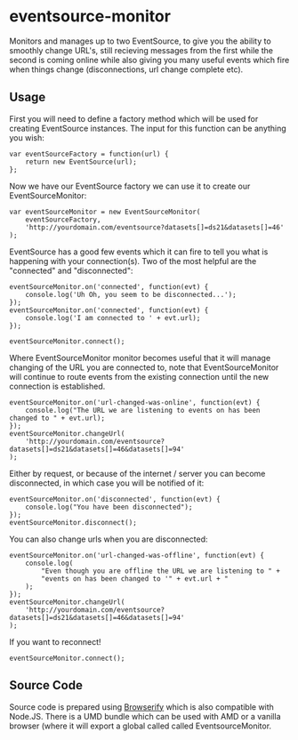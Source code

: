 # eventsource-monitor

Monitors and manages up to two EventSource, to give you the ability to smoothly change URL's, still recieving messages from the first while the second is coming online while also giving you many useful events which fire when things change (disconnections, url change complete etc).

## Usage

First you will need to define a factory method which will be used for creating EventSource instances. The input for this function can be anything you wish:

	var eventSourceFactory = function(url) {
		return new EventSource(url);
	};

Now we have our EventSource factory we can use it to create our EventSourceMonitor:

	var eventSourceMonitor = new EventSourceMonitor(
		eventSourceFactory,
		'http://yourdomain.com/eventsource?datasets[]=ds21&datasets[]=46'
	);

EventSource has a good few events which it can fire to tell you what is happening with your connection(s). Two of the most helpful are the "connected" and "disconnected":

	eventSourceMonitor.on('connected', function(evt) {
		console.log('Uh Oh, you seem to be disconnected...');
	});
	eventSourceMonitor.on('connected', function(evt) {
		console.log('I am connected to ' + evt.url);
	});

	eventSourceMonitor.connect();

Where EventSourceMonitor monitor becomes useful that it will manage changing of the URL you are connected to, note that EventSourceMonitor will continue to route events from the existing connection until the new connection is established.

	eventSourceMonitor.on('url-changed-was-online', function(evt) {
		console.log("The URL we are listening to events on has been changed to " + evt.url);
	});
	eventSourceMonitor.changeUrl(
		'http://yourdomain.com/eventsource?datasets[]=ds21&datasets[]=46&datasets[]=94'
	);

Either by request, or because of the internet / server you can become disconnected, in which case you will be notified of it:

	eventSourceMonitor.on('disconnected', function(evt) {
		console.log("You have been disconnected");
	});
	eventSourceMonitor.disconnect();

You can also change urls when you are disconnected:

	eventSourceMonitor.on('url-changed-was-offline', function(evt) {
		console.log(
			"Even though you are offline the URL we are listening to " +
			"events on has been changed to '" + evt.url + "
		);
	});
	eventSourceMonitor.changeUrl(
		'http://yourdomain.com/eventsource?datasets[]=ds21&datasets[]=46&datasets[]=94'
	);

If you want to reconnect!

	eventSourceMonitor.connect();

## Source Code

Source code is prepared using [Browserify](http://browserify.org/) which is also compatible with Node.JS. There is a UMD bundle which can be used with AMD or a vanilla browser (where it will export a global called called EventsourceMonitor.
